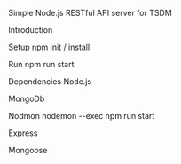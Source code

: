 Simple Node.js RESTful API server for TSDM

Introduction

Setup
npm init / install

Run
npm run start


Dependencies
Node.js

MongoDb

Nodmon
nodemon --exec npm run start

Express

Mongoose

